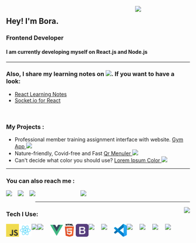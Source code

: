 <img src="https://media4.giphy.com/media/Gf5QiP1TWCO8qYKmt7/giphy.gif?cid=ecf05e47ixp1dggeu6gx1f30163a78rwt40ekm2z7qvuhm9v&rid=giphy.gif&ct=g" align="right" width="150px"> 


## Hey! I'm Bora. 
### Frontend Developer
#### I am currently developing myself on React.js and Node.js


<hr/>

### Also, I share my learning notes on <a href="https://medium.com/@borakececi/react-learning-notes-ca9e7a221cdb"><img  height="26" src="https://miro.medium.com/max/640/1*s986xIGqhfsN8U--09_AdA.png" target="_blank"  ></a>. If you want to have a look: 
* <a href="https://medium.com/@borakececi/react-learning-notes-ca9e7a221cdb">React Learning Notes</a>
* <a href="https://medium.com/@borakececi/socket-io-for-react-eda229188a93">Socket.io for React</a>

<br/>

### My Projects :
* Professional member training assignment interface with website. <a target="_blank" href="https://fitbodyclub.xyz/" align="right"  > Gym App   </a><img  width="26" src="https://cdn-icons-png.flaticon.com/512/563/563828.png" >
* Nature-friendly, Covid-free and Fast   <a target="_blank" href="https://qrmenuler.netlify.app/" align="right"  >Qr Menuler  </a><img  width="32" src="https://media4.giphy.com/media/Gf5QiP1TWCO8qYKmt7/giphy.gif?cid=ecf05e47ixp1dggeu6gx1f30163a78rwt40ekm2z7qvuhm9v&rid=giphy.gif&ct=g" >
* Can't decide what color you should use?   <a target="_blank" href="https://loremcolor.com" align="right"  >Lorem Ipsum Color  </a><img  width="26" src="https://cdn-icons-png.flaticon.com/512/2661/2661145.png" >

<hr/>

### You can also reach me :

[<img  width="32" src="https://media-exp1.licdn.com/dms/image/C560BAQHaVYd13rRz3A/company-logo_100_100/0/1638831589865?e=1672272000&v=beta&t=ei85Z6CHnJE8bkOHKPZMxXU69jWT4PSs-DuDFCm60rw" target="_blank" align="left">][linkedin]
<a href="mailto:boraizzet0@gmail.com"><img  width="32" src="https://img.icons8.com/color/344/gmail-new.png" target="_blank" align="left" ></a>
<a href="https://stackoverflow.com/users/19469031/bora-ke%c3%a7eci"><img  height="32" src="https://cdn.worldvectorlogo.com/logos/stack-overflow.svg" target="_blank" align="left" ></a>
<a href="https://www.codewars.com/users/borakececi"><img  width="300" src="https://www.codewars.com/users/borakececi/badges/large" target="_blank" align="right" ></a>

<br/>
<hr/>

<img src="https://github-readme-stats.vercel.app/api/top-langs/?username=kececibora" align="right">

### Tech I Use:

<img src="https://raw.githubusercontent.com/github/explore/80688e429a7d4ef2fca1e82350fe8e3517d3494d/topics/javascript/javascript.png" width="35" align="left">
<img src="https://raw.githubusercontent.com/github/explore/80688e429a7d4ef2fca1e82350fe8e3517d3494d/topics/react/react.png" width="35" align="left">
<img src="https://storage.googleapis.com/cms-storage-bucket/4fd5520fe28ebf839174.svg" height="35" align="left">
<img src="https://brandeps.com/logo-download/N/Node-JS-logo-vector-01.svg" width="35" align="left">
<img src="https://raw.githubusercontent.com/github/explore/80688e429a7d4ef2fca1e82350fe8e3517d3494d/topics/vue/vue.png" width="35" align="left">
<img src="https://raw.githubusercontent.com/github/explore/80688e429a7d4ef2fca1e82350fe8e3517d3494d/topics/html/html.png" width="35" align="left">
<img src="https://raw.githubusercontent.com/github/explore/80688e429a7d4ef2fca1e82350fe8e3517d3494d/topics/bootstrap/bootstrap.png" width="35" align="left">
<img src="https://tailwindcss.com/_next/static/media/tailwindcss-mark.79614a5f61617ba49a0891494521226b.svg" width="35" align="left">
<img src="https://play-lh.googleusercontent.com/CiGs15N1e1tXrSnVLEY9jOnKi1oNzPQNRjqhR8fXE0pnu_bRyNmfc8xXr2VQUJTfJ9A=s48-rw" width="35" align="left">
<img src="https://raw.githubusercontent.com/github/explore/80688e429a7d4ef2fca1e82350fe8e3517d3494d/topics/visual-studio-code/visual-studio-code.png" width="35" align="left">
<img src="https://www.vectorlogo.zone/logos/netlify/netlify-icon.svg" width="35" align="left">
<img src="https://logodownload.org/wp-content/uploads/2015/05/cpanel-logo-0.png" width="35" align="left">
<img src="https://seeklogo.com/images/W/wordpress-icon-logo-45667D3313-seeklogo.com.png" width="35" align="left">
<img src="https://www.mysql.com/common/logos/logo-mysql-170x115.png" width="35" align="left">




[linkedin]: https://www.linkedin.com/in/borakececi/
[codewars]: https://www.codewars.com/users/borakececi
[mail]: boraizzet0@gmail.com
